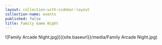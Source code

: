 ```yaml
---
layout: collection-with-sidebar-layout
collection-name: events
published: false
title: Family Game Night
---
```

![Family Arcade Night.jpg]({{site.baseurl}}/media/Family Arcade Night.jpg)
